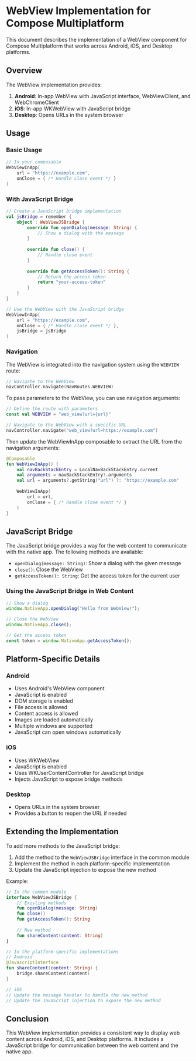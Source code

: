 # WebView Implementation for Compose Multiplatform

This document describes the implementation of a WebView component for Compose Multiplatform that works across Android, iOS, and Desktop platforms.

## Overview

The WebView implementation provides:

1. **Android**: In-app WebView with JavaScript interface, WebViewClient, and WebChromeClient
2. **iOS**: In-app WKWebView with JavaScript bridge
3. **Desktop**: Opens URLs in the system browser

## Usage

### Basic Usage

```kotlin
// In your composable
WebViewInApp(
    url = "https://example.com",
    onClose = { /* Handle close event */ }
)
```

### With JavaScript Bridge

```kotlin
// Create a JavaScript bridge implementation
val jsBridge = remember {
    object : WebViewJSBridge {
        override fun openDialog(message: String) {
            // Show a dialog with the message
        }
        
        override fun close() {
            // Handle close event
        }
        
        override fun getAccessToken(): String {
            // Return the access token
            return "your-access-token"
        }
    }
}

// Use the WebView with the JavaScript bridge
WebViewInApp(
    url = "https://example.com",
    onClose = { /* Handle close event */ },
    jsBridge = jsBridge
)
```

### Navigation

The WebView is integrated into the navigation system using the `WEBVIEW` route:

```kotlin
// Navigate to the WebView
navController.navigate(NavRoutes.WEBVIEW)
```

To pass parameters to the WebView, you can use navigation arguments:

```kotlin
// Define the route with parameters
const val WEBVIEW = "web_view?url={url}"

// Navigate to the WebView with a specific URL
navController.navigate("web_view?url=https://example.com")
```

Then update the WebViewInApp composable to extract the URL from the navigation arguments:

```kotlin
@Composable
fun WebViewInApp() {
    val navBackStackEntry = LocalNavBackStackEntry.current
    val arguments = navBackStackEntry?.arguments
    val url = arguments?.getString("url") ?: "https://example.com"
    
    WebViewInApp(
        url = url,
        onClose = { /* Handle close event */ }
    )
}
```

## JavaScript Bridge

The JavaScript bridge provides a way for the web content to communicate with the native app. The following methods are available:

- `openDialog(message: String)`: Show a dialog with the given message
- `close()`: Close the WebView
- `getAccessToken(): String`: Get the access token for the current user

### Using the JavaScript Bridge in Web Content

```javascript
// Show a dialog
window.NativeApp.openDialog("Hello from WebView!");

// Close the WebView
window.NativeApp.close();

// Get the access token
const token = window.NativeApp.getAccessToken();
```

## Platform-Specific Details

### Android

- Uses Android's WebView component
- JavaScript is enabled
- DOM storage is enabled
- File access is allowed
- Content access is allowed
- Images are loaded automatically
- Multiple windows are supported
- JavaScript can open windows automatically

### iOS

- Uses WKWebView
- JavaScript is enabled
- Uses WKUserContentController for JavaScript bridge
- Injects JavaScript to expose bridge methods

### Desktop

- Opens URLs in the system browser
- Provides a button to reopen the URL if needed

## Extending the Implementation

To add more methods to the JavaScript bridge:

1. Add the method to the `WebViewJSBridge` interface in the common module
2. Implement the method in each platform-specific implementation
3. Update the JavaScript injection to expose the new method

Example:

```kotlin
// In the common module
interface WebViewJSBridge {
    // Existing methods
    fun openDialog(message: String)
    fun close()
    fun getAccessToken(): String
    
    // New method
    fun shareContent(content: String)
}

// In the platform-specific implementations
// Android
@JavascriptInterface
fun shareContent(content: String) {
    bridge.shareContent(content)
}

// iOS
// Update the message handler to handle the new method
// Update the JavaScript injection to expose the new method
```

## Conclusion

This WebView implementation provides a consistent way to display web content across Android, iOS, and Desktop platforms. It includes a JavaScript bridge for communication between the web content and the native app.